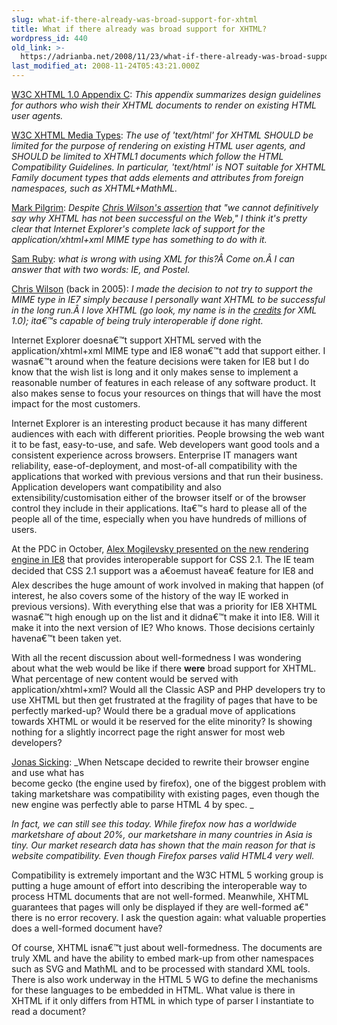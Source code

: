```yaml
---
slug: what-if-there-already-was-broad-support-for-xhtml
title: What if there already was broad support for XHTML?
wordpress_id: 440
old_link: >-
  https://adrianba.net/2008/11/23/what-if-there-already-was-broad-support-for-xhtml/
last_modified_at: 2008-11-24T05:43:21.000Z
---
```


[W3C XHTML 1.0 Appendix C](http://www.w3.org/TR/2002/REC-xhtml1-20020801/#guidelines): _This appendix summarizes design guidelines for authors who wish their XHTML documents to render on existing HTML user agents._

 

[W3C XHTML Media Types](http://www.w3.org/TR/xhtml-media-types/#text-html): _The use of 'text/html' for XHTML SHOULD be limited for the purpose of rendering on existing HTML user agents, and SHOULD be limited to XHTML1 documents which follow the HTML Compatibility Guidelines. In particular, 'text/html' is NOT suitable for XHTML Family document types that adds elements and attributes from foreign namespaces, such as XHTML+MathML._

 

[Mark Pilgrim](http://blog.whatwg.org/this-week-in-html-5-episode-9): _Despite _[_Chris Wilson's assertion_](http://lists.w3.org/Archives/Public/public-html/2008Aug/0046.html)_ that "we cannot definitively say why XHTML has not been successful on the Web," I think it's pretty clear that Internet Explorer's complete lack of support for the application/xhtml+xml MIME type has something to do with it._

 

[Sam Ruby](http://intertwingly.net/blog/2008/10/23/Misdirection): _what is wrong with using XML for this?Â Come on.Â I can answer that with two words: IE, and Postel._

 

[Chris Wilson](http://blogs.msdn.com/ie/archive/2005/09/15/467901.aspx) (back in 2005): _I made the decision to not try to support the MIME type in IE7 simply because I personally want XHTML to be successful in the long run.Â I love XHTML (go look, my name is in the _[_credits_](http://www.w3.org/TR/xhtml1/#acks)_ for XML 1.0); ita€™s capable of being truly interoperable if done right._

 

Internet Explorer doesna€™t support XHTML served with the application/xhtml+xml MIME type and IE8 wona€™t add that support either. I wasna€™t around when the feature decisions were taken for IE8 but I do know that the wish list is long and it only makes sense to implement a reasonable number of features in each release of any software product. It also makes sense to focus your resources on things that will have the most impact for the most customers.

 

Internet Explorer is an interesting product because it has many different audiences with each with different priorities. People browsing the web want it to be fast, easy-to-use, and safe. Web developers want good tools and a consistent experience across browsers. Enterprise IT managers want reliability, ease-of-deployment, and most-of-all compatibility with the applications that worked with previous versions and that run their business. Application developers want compatibility and also extensibility/customisation either of the browser itself or of the browser control they include in their applications. Ita€™s hard to please all of the people all of the time, especially when you have hundreds of millions of users.

 

At the PDC in October, [Alex Mogilevsky presented on the new rendering engine in IE8](http://mschnlnine.vo.llnwd.net/d1/pdc08/WMV-HQ/PC12.wmv) that provides interoperable support for CSS 2.1. The IE team decided that CSS 2.1 support was a a€oemust havea€ feature for IE8 and Alex describes the huge amount of work involved in making that happen (of interest, he also covers some of the history of the way IE worked in previous versions). With everything else that was a priority for IE8 XHTML wasna€™t high enough up on the list and it didna€™t make it into IE8. Will it make it into the next version of IE? Who knows. Those decisions certainly havena€™t been taken yet.

 

With all the recent discussion about well-formedness I was wondering about what the web would be like if there __were__ broad support for XHTML. What percentage of new content would be served with application/xhtml+xml? Would all the Classic ASP and PHP developers try to use XHTML but then get frustrated at the fragility of pages that have to be perfectly marked-up? Would there be a gradual move of applications towards XHTML or would it be reserved for the elite minority? Is showing nothing for a slightly incorrect page the right answer for most web developers?

 

[Jonas Sicking](http://lists.w3.org/Archives/Public/public-html/2008Nov/0136.html): _When Netscape decided to rewrite their browser engine and use what has        
become gecko (the engine used by firefox), one of the biggest problem with taking marketshare was compatibility with existing pages, even though the new engine was perfectly able to parse HTML 4 by spec. _

 

_In fact, we can still see this today. While firefox now has a worldwide marketshare of about 20%, our marketshare in many countries in Asia is tiny. Our market research data has shown that the main reason for that is website compatibility. Even though Firefox parses valid HTML4 very well._

 

Compatibility is extremely important and the W3C HTML 5 working group is putting a huge amount of effort into describing the interoperable way to process HTML documents that are not well-formed. Meanwhile, XHTML guarantees that pages will only be displayed if they are well-formed a€" there is no error recovery. I ask the question again: what valuable properties does a well-formed document have?

 

Of course, XHTML isna€™t just about well-formedness. The documents are truly XML and have the ability to embed mark-up from other namespaces such as SVG and MathML and to be processed with standard XML tools. There is also work underway in the HTML 5 WG to define the mechanisms for these languages to be embedded in HTML. What value is there in XHTML if it only differs from HTML in which type of parser I instantiate to read a document?

 
